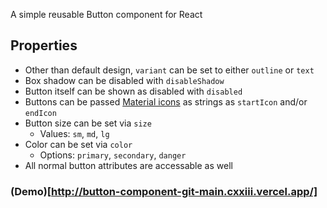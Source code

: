 A simple reusable Button component for React

## Properties

- Other than default design, `variant` can be set to either `outline` or `text`
- Box shadow can be disabled with `disableShadow`
- Button itself can be shown as disabled with `disabled`
- Buttons can be passed [Material icons](https://material.io/resources/icons) as strings as `startIcon` and/or `endIcon`
- Button size can be set via `size`
  - Values: `sm`, `md`, `lg`
- Color can be set via `color`
  - Options: `primary`, `secondary`, `danger`
- All normal button attributes are accessable as well

### (Demo)[http://button-component-git-main.cxxiii.vercel.app/]
